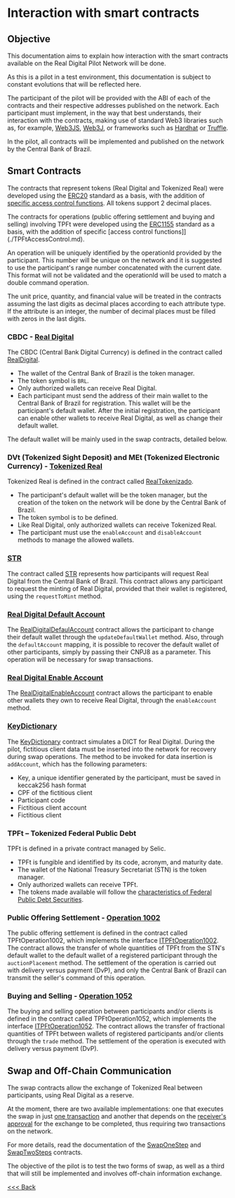# Interaction with smart contracts

## Objective

This documentation aims to explain how interaction with the smart contracts available on the Real Digital Pilot Network will be done.

As this is a pilot in a test environment, this documentation is subject to constant evolutions that will be reflected here.

The participant of the pilot will be provided with the ABI of each of the contracts and their respective addresses published on the network. Each participant must implement, in the way that best understands, their interaction with the contracts, making use of standard Web3 libraries such as, for example, [Web3JS](https://web3js.readthedocs.io/en/v1.10.0/), [Web3J](https://docs.web3j.io/4.10.0/), or frameworks such as [Hardhat](https://hardhat.org/) or [Truffle](https://trufflesuite.com/).

In the pilot, all contracts will be implemented and published on the network by the Central Bank of Brazil.

## Smart Contracts

The contracts that represent tokens (Real Digital and Tokenized Real) were developed using the [ERC20](https://ethereum.org/pt/developers/docs/standards/tokens/erc-20/) standard as a basis, with the addition of [specific access control functions](./CBDCAccessControl.md).
All tokens support 2 decimal places.

The contracts for operations (public offering settlement and buying and selling) involving TPFt were developed using the [ERC1155](https://ethereum.org/pt/developers/docs/standards/tokens/erc-1155/) standard as a basis, with the addition of specific [access control functions]](./TPFtAccessControl.md).

An operation will be uniquely identified by the operationId provided by the participant. This number will be unique on the network and it is suggested to use the participant's range number concatenated with the current date. This format will not be validated and the operationId will be used to match a double command operation.

The unit price, quantity, and financial value will be treated in the contracts assuming the last digits as decimal places according to each attribute type. If the attribute is an integer, the number of decimal places must be filled with zeros in the last digits.

### CBDC - [Real Digital](./RealDigital.md)

The CBDC (Central Bank Digital Currency) is defined in the contract called [RealDigital](./abi/RealDigital.json).
* The wallet of the Central Bank of Brazil is the token manager.
* The token symbol is `BRL`.
* Only authorized wallets can receive Real Digital.
* Each participant must send the address of their main wallet to the Central Bank of Brazil for registration. This wallet will be the participant's default wallet. After the initial registration, the participant can enable other wallets to receive Real Digital, as well as change their default wallet.

The default wallet will be mainly used in the swap contracts, detailed below.

### DVt (Tokenized Sight Deposit) and MEt (Tokenized Electronic Currency) - [Tokenized Real](./RealTokenizado.md)

Tokenized Real is defined in the contract called [RealTokenizado](./abi/RealTokenizado.json).
* The participant's default wallet will be the token manager, but the creation of the token on the network will be done by the Central Bank of Brazil.
* The token symbol is to be defined.
* Like Real Digital, only authorized wallets can receive Tokenized Real.
* The participant must use the `enableAccount` and `disableAccount` methods to manage the allowed wallets.

### [STR](./STR.md)

The contract called [STR](./abi/STR.json) represents how participants will request Real Digital from the Central Bank of Brazil. This contract allows any participant to request the minting of Real Digital, provided that their wallet is registered, using the `requestToMint` method.

### [Real Digital Default Account](./RealDigitalDefaultAccount.md)

The [RealDigitalDefaulAccount](./abi/RealDigitalDefaultAccount.json) contract allows the participant to change their default wallet through the `updateDefaultWallet` method. Also, through the `defaultAccount` mapping, it is possible to recover the default wallet of other participants, simply by passing their CNPJ8 as a parameter. This operation will be necessary for swap transactions.

### [Real Digital Enable Account](./RealDigitalEnableAccount.md)

The [RealDigitalEnableAccount](./abi/RealDigitalEnableAccount.json) contract allows the participant to enable other wallets they own to receive Real Digital, through the `enableAccount` method.

### [KeyDictionary](./KeyDictionary.md)

The [KeyDictionary](./abi/KeyDictionary.json) contract simulates a DICT for Real Digital. During the pilot, fictitious client data must be inserted into the network for recovery during swap operations.
The method to be invoked for data insertion is `addAccount`, which has the following parameters:

* Key, a unique identifier generated by the participant, must be saved in keccak256 hash format
* CPF of the fictitious client
* Participant code
* Fictitious client account
* Fictitious client

### TPFt – Tokenized Federal Public Debt

TPFt is defined in a private contract managed by Selic.

- TPFt is fungible and identified by its code, acronym, and maturity date.
- The wallet of the National Treasury Secretariat (STN) is the token manager.
- Only authorized wallets can receive TPFt.
- The tokens made available will follow the [characteristics of Federal Public Debt Securities](https://www.bcb.gov.br/content/estabilidadefinanceira/selic/CaracteristicaTitulos.pdf).

### Public Offering Settlement - [Operation 1002](./ITPFtOperation1002.md)

The public offering settlement is defined in the contract called TPFtOperation1002, which implements the interface [ITPFtOperation1002](./abi/ITPFtOperation1002.json). The contract allows the transfer of whole quantities of TPFt from the STN's default wallet to the default wallet of a registered participant through the `auctionPlacement` method. The settlement of the operation is carried out with delivery versus payment (DvP), and only the Central Bank of Brazil can transmit the seller's command of this operation.

### Buying and Selling - [Operation 1052](./ITPFtOperation1052.md)

The buying and selling operation between participants and/or clients is defined in the contract called TPFtOperation1052, which implements the interface [ITPFtOperation1052](./abi/ITPFtOperation1052.json). The contract allows the transfer of fractional quantities of TPFt between wallets of registered participants and/or clients through the `trade` method. The settlement of the operation is executed with delivery versus payment (DvP).

## Swap and Off-Chain Communication

The swap contracts allow the exchange of Tokenized Real between participants, using Real Digital as a reserve.

At the moment, there are two available implementations: one that executes the swap in just [one transaction](./abi/SwapOneStep.json) and another that depends on the [receiver's approval](./abi/SwapTwoSteps.json) for the exchange to be completed, thus requiring two transactions on the network.

For more details, read the documentation of the [SwapOneStep](./SwapOneStep.md) and [SwapTwoSteps](./SwapTwoSteps.md) contracts.

The objective of the pilot is to test the two forms of swap, as well as a third that will still be implemented and involves off-chain information exchange.


[<<< Back](README.md)